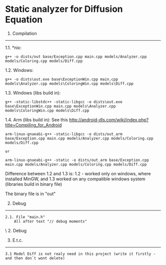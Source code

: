 Static analyzer for Diffusion Equation
========================

1. Compilation
--------------

1.1. *nix:

	g++ -o dists/out base/Exception.cpp main.cpp models/Analyzer.cpp models/Coloring.cpp models/Diff.cpp

1.2. Windows:

	g++ -o dists\out.exe base\ExceptionWin.cpp main.cpp models\Analyzer.cpp models\ColoringWin.cpp models\Diff.cpp

1.3. Windows (libs build in):

	g++ -static-libstdc++ -static-libgcc -o dists\out.exe base\ExceptionWin.cpp main.cpp models\Analyzer.cpp models\ColoringWin.cpp models\Diff.cpp

1.4. Arm (libs build in):
     See this http://android-dls.com/wiki/index.php?title=Compiling_for_Android

	arm-linux-gnueabi-g++ -static-libgcc -o dists/out_arm base/Exception.cpp main.cpp models/Analyzer.cpp models/Coloring.cpp models/Diff.cpp

	or

	arm-linux-gnueabi-g++ -static -o dists/out_arm base/Exception.cpp main.cpp models/Analyzer.cpp models/Coloring.cpp models/Diff.cpp


Difference between 1.2 and 1.3 is: 1.2 - worked only on windows, where installed MinGW, and 1.3 worked on any compatible windows system (libraries build in binary file)

The binary file is in "out"


2. Debug
--------------
	2.1. File "main.h"
		All after text "// debug moments"
\\ 2. Debug

3. E.t.c.
--------------
	3.1 Model Diff is not realy need in this project (write it firstly - and then don`t wont delete)
